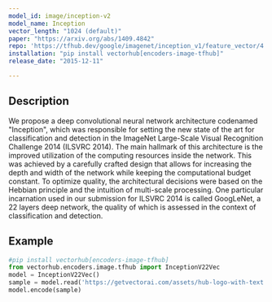 ```yaml
---
model_id: image/inception-v2
model_name: Inception
vector_length: "1024 (default)"
paper: "https://arxiv.org/abs/1409.4842"
repo: 'https://tfhub.dev/google/imagenet/inception_v1/feature_vector/4'
installation: "pip install vectorhub[encoders-image-tfhub]"
release_date: "2015-12-11"

---
```


## Description

We propose a deep convolutional neural network architecture codenamed "Inception", which was responsible for setting the new state of the art for classification and detection in the ImageNet Large-Scale Visual Recognition Challenge 2014 (ILSVRC 2014). The main hallmark of this architecture is the improved utilization of the computing resources inside the network. This was achieved by a carefully crafted design that allows for increasing the depth and width of the network while keeping the computational budget constant. To optimize quality, the architectural decisions were based on the Hebbian principle and the intuition of multi-scale processing. One particular incarnation used in our submission for ILSVRC 2014 is called GoogLeNet, a 22 layers deep network, the quality of which is assessed in the context of classification and detection.

## Example

```python
#pip install vectorhub[encoders-image-tfhub]
from vectorhub.encoders.image.tfhub import InceptionV22Vec
model = InceptionV22Vec()
sample = model.read('https://getvectorai.com/assets/hub-logo-with-text.png')
model.encode(sample)
```
